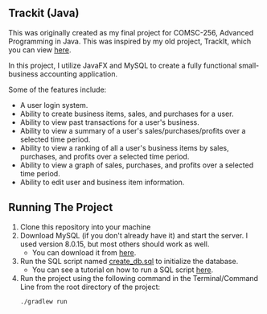 ## Trackit (Java)
This was originally created as my final project for COMSC-256, Advanced Programming in Java.
This was inspired by my old project, TrackIt, which you can view [here](https://github.com/jhanreg11/TrackIt).

In this project, I utilize JavaFX and MySQL to create a fully functional small-business accounting application. 

Some of the features include:
* A user login system.
* Ability to create business items, sales, and purchases for a user.
* Ability to view past transactions for a user's business.
* Ability to view a summary of a user's sales/purchases/profits over a selected time period.
* Ability to view a ranking of all a user's business items by sales, purchases, and profits over a selected time period.
* Ability to view a graph of sales, purchases, and profits over a selected time period.
* Ability to edit user and business item information.

## Running The Project
1. Clone this repository into your machine
2. Download MySQL (if you don't already have it) and start the server. I used version 8.0.15, but most others should work as well.
    * You can download it from [here](https://dev.mysql.com/downloads/mysql/).
3. Run the SQL script named [create_db.sql](https://github.com/jhanreg11/TrackItJava/create_db.sql) to initialize the 
database.
    * You can see a tutorial on how to run a SQL script [here](https://dev.mysql.com/doc/refman/8.0/en/mysql-batch-commands.html).
4. Run the project using the following command in the Terminal/Command Line from the root directory of the project:
    ```shell script
    ./gradlew run
    ```